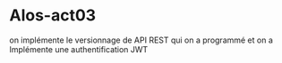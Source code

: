# Alos-act03
on implémente le versionnage de  API REST qui on a programmé 
et on a Implémente une authentification JWT
